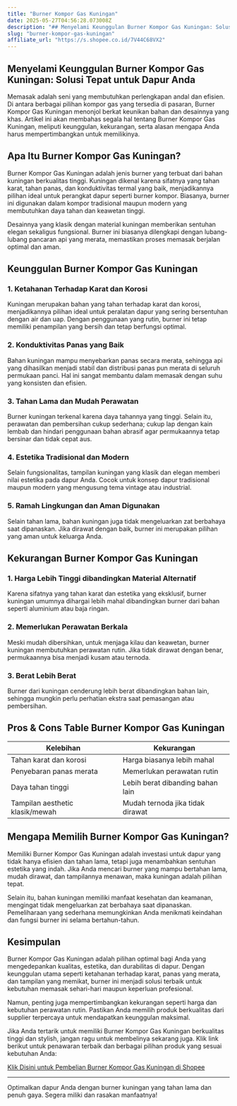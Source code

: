 ```yaml
---
title: "Burner Kompor Gas Kuningan"
date: 2025-05-27T04:56:28.073008Z
description: "## Menyelami Keunggulan Burner Kompor Gas Kuningan: Solusi Tepat untuk Dapur Anda..."
slug: "burner-kompor-gas-kuningan"
affiliate_url: "https://s.shopee.co.id/7V44C68VX2"
---
```

## Menyelami Keunggulan Burner Kompor Gas Kuningan: Solusi Tepat untuk Dapur Anda

Memasak adalah seni yang membutuhkan perlengkapan andal dan efisien. Di antara berbagai pilihan kompor gas yang tersedia di pasaran, Burner Kompor Gas Kuningan menonjol berkat keunikan bahan dan desainnya yang khas. Artikel ini akan membahas segala hal tentang Burner Kompor Gas Kuningan, meliputi keunggulan, kekurangan, serta alasan mengapa Anda harus mempertimbangkan untuk memilikinya.

## Apa Itu Burner Kompor Gas Kuningan?

Burner Kompor Gas Kuningan adalah jenis burner yang terbuat dari bahan kuningan berkualitas tinggi. Kuningan dikenal karena sifatnya yang tahan karat, tahan panas, dan konduktivitas termal yang baik, menjadikannya pilihan ideal untuk perangkat dapur seperti burner kompor. Biasanya, burner ini digunakan dalam kompor tradisional maupun modern yang membutuhkan daya tahan dan keawetan tinggi.

Desainnya yang klasik dengan material kuningan memberikan sentuhan elegan sekaligus fungsional. Burner ini biasanya dilengkapi dengan lubang-lubang pancaran api yang merata, memastikan proses memasak berjalan optimal dan aman.

## Keunggulan Burner Kompor Gas Kuningan

### 1. Ketahanan Terhadap Karat dan Korosi

Kuningan merupakan bahan yang tahan terhadap karat dan korosi, menjadikannya pilihan ideal untuk peralatan dapur yang sering bersentuhan dengan air dan uap. Dengan penggunaan yang rutin, burner ini tetap memiliki penampilan yang bersih dan tetap berfungsi optimal.

### 2. Konduktivitas Panas yang Baik

Bahan kuningan mampu menyebarkan panas secara merata, sehingga api yang dihasilkan menjadi stabil dan distribusi panas pun merata di seluruh permukaan panci. Hal ini sangat membantu dalam memasak dengan suhu yang konsisten dan efisien.

### 3. Tahan Lama dan Mudah Perawatan

Burner kuningan terkenal karena daya tahannya yang tinggi. Selain itu, perawatan dan pembersihan cukup sederhana; cukup lap dengan kain lembab dan hindari penggunaan bahan abrasif agar permukaannya tetap bersinar dan tidak cepat aus.

### 4. Estetika Tradisional dan Modern

Selain fungsionalitas, tampilan kuningan yang klasik dan elegan memberi nilai estetika pada dapur Anda. Cocok untuk konsep dapur tradisional maupun modern yang mengusung tema vintage atau industrial.

### 5. Ramah Lingkungan dan Aman Digunakan

Selain tahan lama, bahan kuningan juga tidak mengeluarkan zat berbahaya saat dipanaskan. Jika dirawat dengan baik, burner ini merupakan pilihan yang aman untuk keluarga Anda.

## Kekurangan Burner Kompor Gas Kuningan

### 1. Harga Lebih Tinggi dibandingkan Material Alternatif

Karena sifatnya yang tahan karat dan estetika yang eksklusif, burner kuningan umumnya dihargai lebih mahal dibandingkan burner dari bahan seperti aluminium atau baja ringan.

### 2. Memerlukan Perawatan Berkala

Meski mudah dibersihkan, untuk menjaga kilau dan keawetan, burner kuningan membutuhkan perawatan rutin. Jika tidak dirawat dengan benar, permukaannya bisa menjadi kusam atau ternoda.

### 3. Berat Lebih Berat

Burner dari kuningan cenderung lebih berat dibandingkan bahan lain, sehingga mungkin perlu perhatian ekstra saat pemasangan atau pembersihan.

## Pros & Cons Table Burner Kompor Gas Kuningan

| Kelebihan                        | Kekurangan                          |
|----------------------------------|-------------------------------------|
| Tahan karat dan korosi         | Harga biasanya lebih mahal       |
| Penyebaran panas merata        | Memerlukan perawatan rutin      |
| Daya tahan tinggi                | Lebih berat dibanding bahan lain |
| Tampilan aesthetic klasik/mewah | Mudah ternoda jika tidak dirawat |

## Mengapa Memilih Burner Kompor Gas Kuningan?

Memiliki Burner Kompor Gas Kuningan adalah investasi untuk dapur yang tidak hanya efisien dan tahan lama, tetapi juga menambahkan sentuhan estetika yang indah. Jika Anda mencari burner yang mampu bertahan lama, mudah dirawat, dan tampilannya menawan, maka kuningan adalah pilihan tepat.

Selain itu, bahan kuningan memiliki manfaat kesehatan dan keamanan, mengingat tidak mengeluarkan zat berbahaya saat dipanaskan. Pemeliharaan yang sederhana memungkinkan Anda menikmati keindahan dan fungsi burner ini selama bertahun-tahun.

## Kesimpulan

Burner Kompor Gas Kuningan adalah pilihan optimal bagi Anda yang mengedepankan kualitas, estetika, dan durabilitas di dapur. Dengan keunggulan utama seperti ketahanan terhadap karat, panas yang merata, dan tampilan yang memikat, burner ini menjadi solusi terbaik untuk kebutuhan memasak sehari-hari maupun keperluan profesional.

Namun, penting juga mempertimbangkan kekurangan seperti harga dan kebutuhan perawatan rutin. Pastikan Anda memilih produk berkualitas dari supplier terpercaya untuk mendapatkan keunggulan maksimal.

Jika Anda tertarik untuk memiliki Burner Kompor Gas Kuningan berkualitas tinggi dan stylish, jangan ragu untuk membelinya sekarang juga. Klik link berikut untuk penawaran terbaik dan berbagai pilihan produk yang sesuai kebutuhan Anda:

[Klik Disini untuk Pembelian Burner Kompor Gas Kuningan di Shopee](https://s.shopee.co.id/7V44C68VX2)

---

Optimalkan dapur Anda dengan burner kuningan yang tahan lama dan penuh gaya. Segera miliki dan rasakan manfaatnya!
